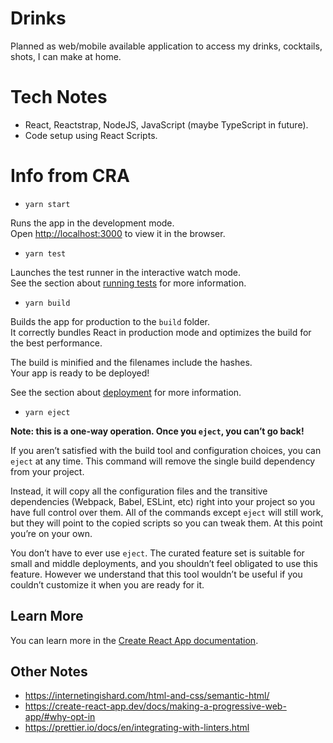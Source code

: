 # Drinks

Planned as web/mobile available application to access my drinks, cocktails, shots, I can make at home.

# Tech Notes

- React, Reactstrap, NodeJS, JavaScript (maybe TypeScript in future).
- Code setup using React Scripts.


# Info from CRA


- `yarn start`

Runs the app in the development mode.<br />
Open [http://localhost:3000](http://localhost:3000) to view it in the browser.

- `yarn test`

Launches the test runner in the interactive watch mode.<br />
See the section about [running tests](https://facebook.github.io/create-react-app/docs/running-tests) for more information.

- `yarn build`

Builds the app for production to the `build` folder.<br />
It correctly bundles React in production mode and optimizes the build for the best performance.

The build is minified and the filenames include the hashes.<br />
Your app is ready to be deployed!

See the section about [deployment](https://facebook.github.io/create-react-app/docs/deployment) for more information.

- `yarn eject`

**Note: this is a one-way operation. Once you `eject`, you can’t go back!**

If you aren’t satisfied with the build tool and configuration choices, you can `eject` at any time. This command will remove the single build dependency from your project.

Instead, it will copy all the configuration files and the transitive dependencies (Webpack, Babel, ESLint, etc) right into your project so you have full control over them. All of the commands except `eject` will still work, but they will point to the copied scripts so you can tweak them. At this point you’re on your own.

You don’t have to ever use `eject`. The curated feature set is suitable for small and middle deployments, and you shouldn’t feel obligated to use this feature. However we understand that this tool wouldn’t be useful if you couldn’t customize it when you are ready for it.

## Learn More

You can learn more in the [Create React App documentation](https://facebook.github.io/create-react-app/docs/getting-started).


## Other Notes
- https://internetingishard.com/html-and-css/semantic-html/
- https://create-react-app.dev/docs/making-a-progressive-web-app/#why-opt-in
- https://prettier.io/docs/en/integrating-with-linters.html